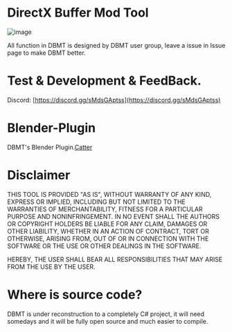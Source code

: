 # DirectX Buffer Mod Tool
![image](https://github.com/user-attachments/assets/226e3cef-2c19-4f8e-b0f2-4ecd90d1a19f)

All function in DBMT is designed by DBMT user group, leave a issue in Issue page to make DBMT better.

# Test & Development & FeedBack.
Discord: [https://discord.gg/sMdsGAptss](https://discord.gg/sMdsGAptss)

# Blender-Plugin
DBMT's Blender Plugin.[Catter](https://github.com/StarBobis/Catter)

# Disclaimer
THIS TOOL IS PROVIDED "AS IS", WITHOUT WARRANTY OF ANY KIND, EXPRESS OR IMPLIED, 
INCLUDING BUT NOT LIMITED TO THE WARRANTIES OF MERCHANTABILITY, 
FITNESS FOR A PARTICULAR PURPOSE AND NONINFRINGEMENT. 
IN NO EVENT SHALL THE AUTHORS OR COPYRIGHT HOLDERS BE LIABLE FOR ANY CLAIM, 
DAMAGES OR OTHER LIABILITY, WHETHER IN AN ACTION OF CONTRACT, TORT OR OTHERWISE, ARISING FROM,
OUT OF OR IN CONNECTION WITH THE SOFTWARE OR THE USE OR OTHER DEALINGS IN THE SOFTWARE.

HEREBY, THE USER SHALL BEAR ALL RESPONSIBILITIES THAT MAY ARISE FROM THE USE BY THE USER.
# Where is source code?
DBMT is under reconstruction to a completely C# project, it will need somedays and it will be fully open source and much easier to compile.
